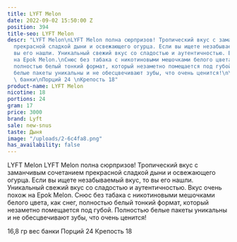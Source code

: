```yaml
---
title: LYFT Melon
date: 2022-09-02 15:50:00 Z
position: 394
title-seo: LYFT Melon
descr: "LYFT Melon\nLYFT Melon полна сюрпризов! Тропический вкус с заманчивым сочетанием
  прекрасной сладкой дыни и освежающего огурца. Если вы ищете незабываемый вкус, то
  вы его нашли. Уникальный свежий вкус со сладостью и аутентичностью. Вкус очень похож
  на Epok Melon.\nСнюс без табака с никотиновыми мешочками белого цвета, как снег,
  полностью белый тонкий формат, который незаметно помещается под губой. Полностью
  белые пакеты уникальны и не обесцвечивают зубы, что очень ценится!\n\n16,8 гр вес
  \ банки\nПорций 24 \nКрепость 18"
product-name: LYFT Melon
nicotine: 18
portions: 24
gram: 17
price: 3000
brand: Lyft
sale: new-snus
taste: Дыня
image: "/uploads/2-6c4fa8.png"
has_availability: false
---
```


LYFT Melon
LYFT Melon полна сюрпризов! Тропический вкус с заманчивым сочетанием прекрасной сладкой дыни и освежающего огурца. Если вы ищете незабываемый вкус, то вы его нашли. Уникальный свежий вкус со сладостью и аутентичностью. Вкус очень похож на Epok Melon.
Снюс без табака с никотиновыми мешочками белого цвета, как снег, полностью белый тонкий формат, который незаметно помещается под губой. Полностью белые пакеты уникальны и не обесцвечивают зубы, что очень ценится!

16,8 гр вес  банки
Порций 24 
Крепость 18